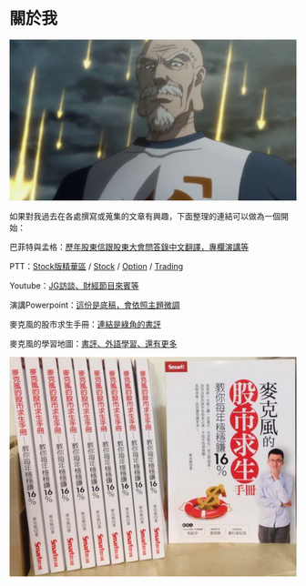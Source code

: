 # 關於我

![&#x5E0C;&#x671B;&#x5927;&#x5BB6;&#x5728;&#x81EA;&#x5DF1;&#x64C5;&#x9577;&#x7684;&#x9818;&#x57DF;&#xFF0C;&#x90FD;&#x62B1;&#x6301;&#x5C3C;&#x7279;&#x7F85;&#x935B;&#x934A;&#x611F;&#x8B1D;&#x6B63;&#x62F3;&#x7684;&#x7CBE;&#x795E;](.gitbook/assets/maxresdefault.jpg)

如果對我過去在各處撰寫或蒐集的文章有興趣，下面整理的連結可以做為一個開始：

巴菲特與孟格：[歷年股東信跟股東大會問答錄中文翻譯，專欄演講等](https://sites.google.com/view/buffett)

PTT：[Stock版精華區](https://www.ptt.cc/man/Stock/D2A8/D23/index.html) / [Stock](https://www.ptt.cc/bbs/Stock/search?q=author%3Astasis) / [Option](https://www.ptt.cc/bbs/Option/search?q=author%3Astasis) / [Trading](https://www.ptt.cc/bbs/Trading/search?q=author%3Astasis)  
  
Youtube：[JG訪談、財經節目來賓等](https://www.youtube.com/results?search_query=%E9%BA%A5%E5%85%8B%E9%A2%A8+%E9%99%B3%E5%BD%A5%E6%96%87)

演講Powerpoint：[這份是底稿，會依照主題微調](https://drive.google.com/file/d/1vHzdyiclJ1MPPn1RUZivPKWWBmKELPwg/view)

麥克風的股市求生手冊：[連結是綠角的書評](http://greenhornfinancefootnote.blogspot.com/2016/03/blog-post.html)  
  
麥克風的學習地圖：[書評、外語學習、還有更多](https://sites.google.com/view/stasismap/main)

![&#x5BEB;&#x66F8;&#x82B1;&#x7684;&#x6642;&#x9593;&#x8DDF;&#x7248;&#x7A05;&#x6536;&#x5165;&#x4E0D;&#x6210;&#x6BD4;&#x4F8B;&#xFF0C;CP&#x771F;&#x7684;&#x8D85;&#x4F4E;](.gitbook/assets/book.png)



